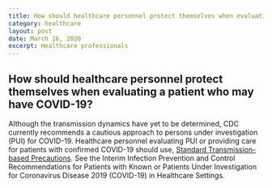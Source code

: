 ```yaml
---
title: How should healthcare personnel protect themselves when evaluating a patient who may have COVID-19?
category: healthcare
layout: post
date: March 16, 2020
excerpt: Healthcare professionals
---
```


## How should healthcare personnel protect themselves when evaluating a patient who may have COVID-19? ##

Although the transmission dynamics have yet to be determined, CDC currently recommends a cautious approach to persons under investigation (PUI) for COVID-19. Healthcare personnel evaluating PUI or providing care for patients with confirmed COVID-19 should use, <a href="https://www.cdc.gov/coronavirus/2019-ncov/infection-control/control-recommendations.html"> Standard  Transmission-based Precautions</a>. See the Interim Infection Prevention and Control Recommendations for Patients with Known or Patients Under Investigation for Coronavirus Disease 2019 (COVID-19) in Healthcare Settings.

